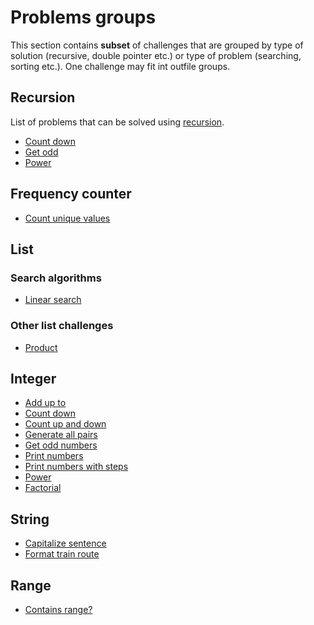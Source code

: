 # Problems groups

This section contains **subset** of challenges that are grouped by type of solution (recursive, double pointer etc.) or
type of problem (searching, sorting etc.). One challenge may fit int outfile groups.

## Recursion

List of problems that can be solved using [recursion](https://en.wikipedia.org/wiki/Recursion_(computer_science)).

- [Count down](../spec/integer/countdown/README.md)
- [Get odd](../spec/integer/filter_odd/README.md)
- [Power](../spec/integer/power/README.md)

## Frequency counter

- [Count unique values](../spec/list/count_unique_values/README.md)

## List

### Search algorithms

- [Linear search](../spec/list/search/linear_search/README.md)

### Other list challenges

- [Product](../spec/list/product/README.md)

## Integer

- [Add up to](../spec/integer/add_upto/README.md)
- [Count down](../spec/integer/countdown/README.md)
- [Count up and down](../spec/integer/count_up_then_down/README.md)
- [Generate all pairs](../spec/integer/generate_all_pairs/README.md)
- [Get odd numbers](../spec/integer/filter_odd/README.md)
- [Print numbers](../spec/integer/print_numbers/basic/README.md)
- [Print numbers with steps](../spec/integer/print_numbers/steps/README.md)
- [Power](../spec/integer/power/README.md)
- [Factorial](../spec/integer/factorial)

## String

- [Capitalize sentence](../spec/string/capitalize_sentence/README.md)
- [Format train route](../spec/list/format_train_route/README.md)

## Range

- [Contains range?](../spec/range/contains_range/README.md)
